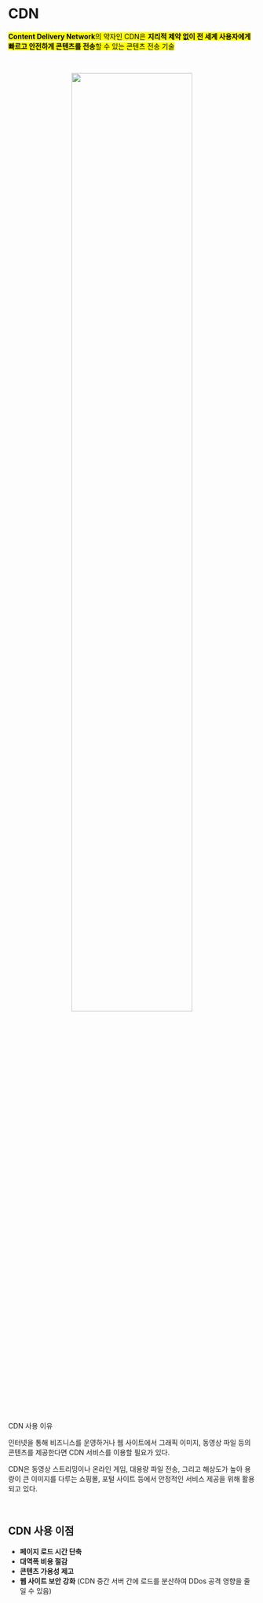 # CDN

<mark>**Content Delivery Network**의 약자인 CDN은 **지리적 제약 없이 전 세계 사용자에게 빠르고 안전하게 콘텐츠를 전송**할 수 있는 콘텐츠 전송 기술</mark></br>


</br>
<p align="center">
<img src="https://github.com/user-attachments/assets/4908eca9-b7f0-4c5e-93f1-e745eebdb821" width="70%" height="70%"></p>
<p align="center>

- 왼쪽 : CDN을 사용하지 않을 경우
- 오른쪽 : CDN을 사용할 경우


</br>

CDN은 서버와 사용자 사이의 물리적인 거리를 줄여 콘텐츠 로딩에 소요되는 시간을 최소화</br>
CDN은 각 지역에 캐시 서버(PoP, Points of presence)를 분산 배치해, 근접한 사용자의 요청에 원본 서버가 아닌 캐시 서버가 콘텐츠를 전달


</br>

## CDN 사용 이유
인터넷을 통해 비즈니스를 운영하거나 웹 사이트에서 그래픽 이미지, 동영상 파일 등의 콘텐츠를 제공한다면 CDN 서비스를 이용할 필요가 있다.</br>

CDN은 동영상 스트리밍이나 온라인 게임, 대용량 파일 전송, 그리고 해상도가 높아 용량이 큰 이미지를 다루는 쇼핑몰, 포털 사이트 등에서 안정적인 서비스 제공을 위해 활용되고 있다.


</br>


## CDN 사용 이점

- **페이지 로드 시간 단축** 
- **대역폭 비용 절감**
- **콘텐츠 가용성 제고**
- **웹 사이트 보안 강화** (CDN 중간 서버 간에 로드를 분산하여 DDos 공격 영향을 줄일 수 있음) 
